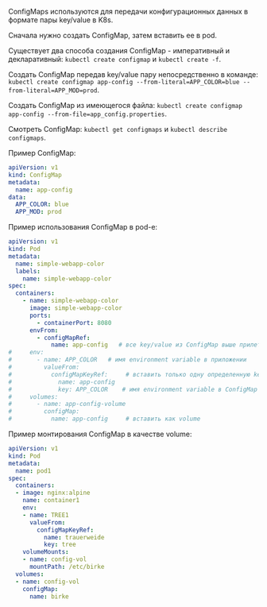ConfigMaps используются для передачи конфигурационных данных в формате пары key/value в K8s.

Сначала нужно создать ConfigMap, затем вставить ее в pod.

Существует два способа создания ConfigMap - императивный и декларативный: `kubectl create configmap` и `kubectl create -f`.

Создать ConfigMap передав key/value пару непосредственно в команде: `kubectl create configmap app-config --from-literal=APP_COLOR=blue --from-literal=APP_MOD=prod`.

Создать ConfigMap из имеющегося файла: `kubectl create configmap app-config --from-file=app_config.properties`.

Смотреть ConfigMap: `kubectl get configmaps` и `kubectl describe configmaps`.

Пример ConfigMap:

```yaml
apiVersion: v1
kind: ConfigMap
metadata:
  name: app-config
data:
  APP_COLOR: blue
  APP_MOD: prod
```

Пример использования ConfigMap в pod-е:

```yaml
apiVersion: v1
kind: Pod
metadata:
  name: simple-webapp-color
  labels:
    name: simple-webapp-color
spec:
  containers:
    - name: simple-webapp-color
      image: simple-webapp-color
      ports:
        - containerPort: 8080
      envFrom:
        - configMapRef:
            name: app-config   # все key/value из ConfigMap выше прилетят как environment variables
#     env:
#       - name: APP_COLOR   # имя environment variable в приложении
#         valueFrom:
#           configMapKeyRef:     # вставить только одну определенную key/value пару из ConfigMap
#             name: app-config
#             key: APP_COLOR    # имя environment variable в ConfigMap
#     volumes:
#       - name: app-config-volume
#         configMap:
#           name: app-config     # вставить как volume
```

Пример монтирования ConfigMap в качестве volume:

```yaml
apiVersion: v1
kind: Pod
metadata:
  name: pod1
spec:
  containers:
  - image: nginx:alpine
    name: container1
    env:
    - name: TREE1
      valueFrom:
        configMapKeyRef:
          name: trauerweide
          key: tree
    volumeMounts:
    - name: config-vol
      mountPath: /etc/birke
  volumes:
  - name: config-vol
    configMap:
      name: birke
```